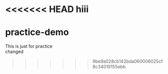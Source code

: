 <<<<<<< HEAD
hiii
=======
# practice-demo
This is just for practice
<br>
changed
>>>>>>> 9be9a028cb142bda060006025cf8c34019155ebb
